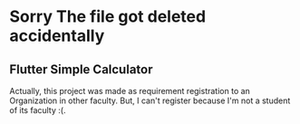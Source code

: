 # Sorry The file got deleted accidentally

## Flutter Simple Calculator

Actually, this project was made as requirement registration to an Organization in other faculty. But, I can't register because I'm not a student of its faculty :(.
